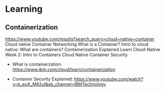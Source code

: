 # Learning

## Containerization


https://www.youtube.com/results?search_query=cloud+native+container
Cloud native Container Networking
What is a Container?
Intro to cloud native: What are containers?
Containerization Explained
Learn Cloud-Native Week 2: Intro to Containers
Cloud Native Container Security



- What is containerzation:
  https://www.ibm.com/cloud/learn/containerization




- Container Security Explained: 
  https://www.youtube.com/watch?v=b_euX_M82uI&ab_channel=IBMTechnology
